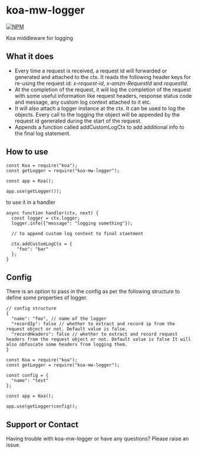 # koa-mw-logger

[![NPM](https://nodei.co/npm/koa-mw-logger.png?downloads=true)](https://www.npmjs.com/package/koa-mw-logger/)

Koa middleware for logging

## What it does
- Every time a request is received, a request id will forwarded or generated and attached to the ctx. It reads the following header keys for re-using the request id: *x-request-id*, *x-amzn-RequestId* and *requestId*.
- At the completion of the request, it will log the completion of the request with some useful information like request headers, response status code and message, any custom log context attached to it etc.
- It will also attach a logger instance at the ctx. It can be used to log the objects. Every call to the logging the object will be appended by the request id generated during the start of the request.
- Appends a function called addCustomLogCtx to add additional info to the final log statement.

## How to use
```
const Koa = require("koa");
const getLogger = require("koa-mw-logger");

const app = Koa();

app.use(getLogger());
```

to use it in a handler
```
async function handler(ctx, next) {
  const logger = ctx.logger;
  logger.info({"message": "logging something"});

  // to append custom log context to final staetment

  ctx.addCustomLogCtx = {
    "foo": "bar"
  };
}
```

## Config
There is an option to pass in the config as per the following structure to define some properties of logger.

```
// config structure
{
  "name": "foo", // name of the logger
  "recordIp": false // whether to extract and record ip from the request object or not. Default value is false.
  "recordHeaders": false // whether to extract and record request headers from the request object or not. Default value is false It will also obfuscate some headers from logging them.
}

```

```
const Koa = require("koa");
const getLogger = require("koa-mw-logger");

const config = {
  "name": "test"
};

const app = Koa();

app.use(getLogger(config));
```

## Support or Contact
Having trouble with koa-mw-logger or have any questions? Please raise an issue.

